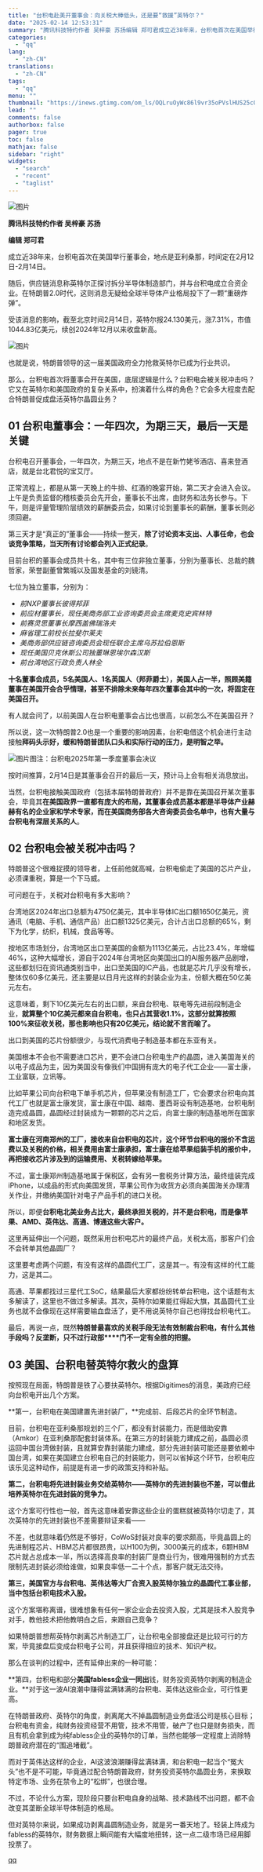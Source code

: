 ```yaml
---
title: "台积电赴美开董事会：向关税大棒低头，还是要“救援”英特尔？"
date: "2025-02-14 12:53:31"
summary: "腾讯科技特约作者 吴梓豪 苏扬编辑 郑可君成立近38年来，台积电首次在美国举行董事会，地点是亚利桑那..."
categories:
  - "qq"
lang:
  - "zh-CN"
translations:
  - "zh-CN"
tags:
  - "qq"
menu: ""
thumbnail: "https://inews.gtimg.com/om_ls/OQLruOyWc86l9vr35oPVslHUS25cQSX8bYr_rEtemALAEAA_640360/0"
lead: ""
comments: false
authorbox: false
pager: true
toc: false
mathjax: false
sidebar: "right"
widgets:
  - "search"
  - "recent"
  - "taglist"
---
```


![图片](https://inews.gtimg.com/om_bt/OdKWI70JpAlaFeMMWJLZrtXQABLn061yfNnAATWGK2DqMAA/641)

**腾讯科技特约作者 吴梓豪 苏扬**

**编辑 郑可君**

成立近38年来，台积电首次在美国举行董事会，地点是亚利桑那，时间定在2月12日-2月14日。

随后，供应链消息称英特尔正探讨拆分半导体制造部门，并与台积电成立合资企业。在特朗普2.0时代，这则消息无疑给全球半导体产业格局投下了一颗“重磅炸弹”。

受该消息的影响，截至北京时间2月14日，英特尔报24.130美元，涨7.31%，市值1044.83亿美元，续创2024年12月以来收盘新高。

![图片](https://inews.gtimg.com/om_bt/OLNufGDRqPyU1DQqdFwrBrUAoqicGUpEYgvj9l9SbAvvgAA/641)

也就是说，特朗普领导的这一届美国政府全力抢救英特尔已成为行业共识。

那么，台积电首次将董事会开在美国，底层逻辑是什么？台积电会被关税冲击吗？它又在英特尔和美国政府的复杂关系中，扮演着什么样的角色？它会多大程度去配合特朗普促成盘活英特尔晶圆业务？

01 台积电董事会：一年四次，为期三天，最后一天是关键
---------------------------

台积电召开董事会，一年四次，为期三天，地点不是在新竹姥爷酒店、喜来登酒店，就是台北君悦的宝艾厅。

正常流程上，都是从第一天晚上的牛排、红酒的晚宴开始，第二天才会进入会议。上午是负责监督的稽核委员会先开会，董事长不出席，由财务和法务长参与。下午，则是评量管理阶层绩效的薪酬委员会，如果讨论到董事长的薪酬，董事长则必须回避。

第三天才是“真正的”董事会——持续一整天，**除了讨论资本支出、人事任命，也会谈竞争策略，当天所有讨论都会列入正式纪录**。

目前台积的董事会成员共十名，其中有三位非独立董事，分别为董事长、总裁的魏哲家，荣誉副董曾繁城以及国发基金的刘镜清。

七位为独立董事，分别为：

* *前NXP董事长彼得邦菲*
* *前应材董事长，现任美商务部工业咨询委员会主席麦克史宾林特*
* *前赛灵思董事长摩西盖佛瑞洛夫*
* *麻省理工前校长拉斐尔莱夫*
* *美商务部供应链咨询委员会现任联合主席乌苏拉伯恩斯*
* *现任美国贝克休斯公司独董琳恩埃尔森汉斯*
* *前台湾地区行政负责人林全*

**十名董事会成员，5名美国人、1名英国人（邦菲爵士），美国人占一半，照顾美籍董事在美国开会合乎情理，甚至不排除未来每年四次董事会其中的一次，将固定在美国召开。**

有人就会问了，以前美国人在台积电董事会占比也很高，以前怎么不在美国召开？

所以说，这一次特朗普2.0也是一个重要的影响因素，台积电借这个机会进行主动接触**拜码头示好，缓和特朗普团队口头和实际行动的压力，是明智之举。**

![图片](https://inews.gtimg.com/om_bt/OJzY2ahXVdt5TPdaYFfT0-cyddmb7AXRx_95dBLFEFGasAA/641)图注：台积电2025年第一季度董事会决议

按时间推算，2月14日是其董事会召开的最后一天，预计马上会有相关消息放出。

当然，台积电接触美国政府（包括本届特朗普政府）并不是靠在美国召开某次董事会，毕竟其**在美国政界一直都有庞大的布局，其董事会成员基本都是半导体产业赫赫有名的企业家和学术专家，而在美国商务部各大咨询委员会名单中，也有大量与台积电有深层关系的人**。

02 台积电会被关税冲击吗？
--------------

特朗普这个很难捉摸的领导者，上任前他就高喊，台积电偷走了美国的芯片产业，必须课重税，算是一个下马威。

可问题在于，关税对台积电有多大影响？

台湾地区2024年出口总额为4750亿美元，其中半导体IC出口额1650亿美元，资通讯（电脑、手机、通信产品）出口额1325亿美元，合计占出口总额的65%，剩下为化学，纺织，机械，食品等等。

按地区市场划分，台湾地区出口至美国的金额为1113亿美元，占比23.4%，年增幅46%，这种大幅增长，源自于2024年台湾地区向美国出口的AI服务器产品剧增，这些都划归在资讯通类别当中，出口至美国的IC产品，也就是芯片几乎没有增长，整体仅60多亿美元，还主要是以日月光这样的封装企业为主，份额大概在50亿美元左右。

这意味着，剩下10亿美元左右的出口额，来自台积电、联电等先进前段制造企业，**就算整个10亿美元都来自台积电，也只占其营收1.1%，这部分就算按照100%来征收关税，那也影响也只有20亿美元，结论就不言而喻了。**

出口到美国的芯片份额很少，与现代消费电子制造基本都在东亚有关。

美国根本不会也不需要进口芯片，更不会进口台积电生产的晶圆，进入美国海关的以电子成品为主，因为美国没有像我们中国拥有庞大的电子代工企业——富士康，工业富联，立讯等。

比如苹果公司向台积电下单手机芯片，但苹果没有制造工厂，它会要求台积电向其代工厂也就是富士康发货，富士康在中国、越南、墨西哥设有制造基地，台积电制造完成晶圆，晶圆经过封装成为一颗颗的芯片之后，向富士康的制造基地所在国家和地区发货。

**富士康在河南郑州的工厂，接收来自台积电的芯片，这个环节台积电的报价不含运费以及关税的价格，相关费用由富士康承担，富士康在给苹果组装手机的报价中，再把接收芯片涉及到的运输费用、关税转嫁给苹果。**

不过，富士康郑州制造基地属于保税区，会有另一套税务计算方法，最终组装完成iPhone，以成品的形式向美国发货，苹果公司作为收货方必须向美国海关办理清关作业，并缴纳美国针对电子产品手机的进口关税。

所以，即便**台积电北美业务占比大，最终承担关税的，并不是台积电，而是像苹果、AMD、英伟达、高通、博通这些大客户。**

这里再延伸出一个问题，既然采用台积电芯片的最终产品，关税太高，那客户们会不会转单其他晶圆厂？

这里要考虑两个问题，有没有这样的晶圆代工厂，这是其一。有没有这样的代工能力，这是其二。

高通、苹果都找过三星代工SoC，结果最后大家都纷纷转单台积电，这个话题有太多解读了，这里也不做过多解读。其次，英特尔如果能扛得起大旗，其晶圆代工业务也就不会像现在这样需要输血盘活了，更不用说英特尔自己也得找台积电代工。

最后，再说一点，既然**特朗普最喜欢的关税手段无法有效制裁台积电，有什么其他手段吗？反垄断，只不过行政部****门不一定有全胜的把握。**

03 美国、台积电替英特尔救火的盘算
------------------

按照现在局面，特朗普是铁了心要扶英特尔。根据Digitimes的消息，美政府已经向台积电开出几个方案。

**第一，台积电在美国建置先进封装厂，**完成前、后段芯片的全环节制造。

目前，台积电在亚利桑那规划的三个厂，都没有封装能力，而是借助安靠（Amkor）在亚利桑那配套封装体系。在第三方的封装能力建成之前，晶圆必须运回中国台湾做封装，且就算安靠封装能力建成，部分先进封装可能还是要依赖中国台湾，如果在美国建立台积电自己的封装能力，则可以省掉这个环节，台积电应该乐见这种动作，前提是有进一步的政策支持和补贴。

**第二，台积电将先进封装业务交给英特尔——英特尔的先进封装也不差，可以借此培养英特尔在先进封装的竞争力。**

这个方案可行性也一般，首先这意味着安靠这些企业的蛋糕就被英特尔切走了，其次英特尔的先进封装也不差需要辩证来看——

不差，也就意味着仍然是不够好，CoWoS封装对良率的要求颇高，毕竟晶圆上的先进制程芯片、HBM芯片都很昂贵，以H100为例，3000美元的成本，6颗HBM芯片就占总成本一半，所以选择高良率的封装厂是商业行为，很难用强制的方式去限制先进封装必须给谁做，如果良率低一二十个点，那客户就无法交待。

**第三，美国官方与台积电、英伟达等大厂合资入股英特尔独立的晶圆代工事业部，当中包括台积电技术入股。**

这个方案堪称离谱，很难想象有任何一家企业会去投资入股，尤其是技术入股竞争对手，教他技术把他教明白之后，来跟自己竞争？

如果特朗普想帮英特尔剥离芯片制造工厂，让台积电全部接盘还是比较可行的方案，毕竟接盘后变成台积电子公司，并且获得相应的技术、知识产权。

那么在谈判的过程中，还有延伸出来的一种可能：

**第四，台积电和部分****美国fabless企业一同出****钱，财务投资英特尔剥离的制造企业。**对于这一波AI浪潮中赚得盆满钵满的台积电、英伟达这些企业，可行性更高。

在特朗普政府、英特尔的角度，剥离尾大不掉晶圆制造业务盘活公司是核心目标；台积电有资金，纯财务投资经营不用管，技术不用管，破产了也只是财务损失，而且有机会拿到成为纯fabless企业的英特尔的订单，当然也能够一定程度上消除特朗普政府潜在的“围追堵截”。

而对于英伟达这样的企业，AI这波浪潮赚得盆满钵满，和台积电一起当个“冤大头”也不是不可能，毕竟通过配合特朗普政府，财务投资英特尔晶圆业务，来换取特定市场、业务在禁令上的“松绑”，也很合理。

不过，不论什么方案，现阶段只要台积电自身的战略、技术路线不出问题，都不会改变其垄断全球半导体制造的格局。

但对英特尔来说，如果成功剥离晶圆制造业务，就是另一番天地了。轻装上阵成为fabless的英特尔，财务数据上瞬间能有大幅度地扭转，这一点二级市场已经用脚投票了。

[qq](https://new.qq.com/rain/a/20250214A043XD00)
